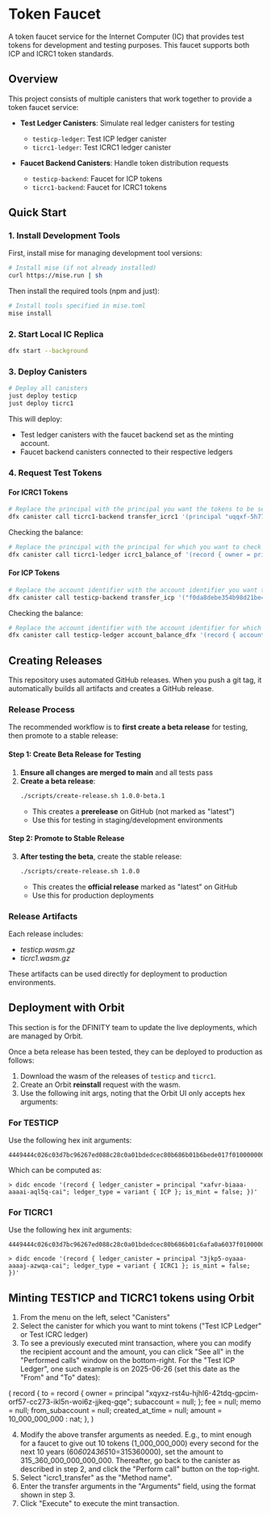 # Token Faucet

A token faucet service for the Internet Computer (IC) that provides test tokens for development and testing purposes. This faucet supports both ICP and ICRC1 token standards.

## Overview

This project consists of multiple canisters that work together to provide a token faucet service:

- **Test Ledger Canisters**: Simulate real ledger canisters for testing
  - `testicp-ledger`: Test ICP ledger canister
  - `ticrc1-ledger`: Test ICRC1 ledger canister

- **Faucet Backend Canisters**: Handle token distribution requests
  - `testicp-backend`: Faucet for ICP tokens
  - `ticrc1-backend`: Faucet for ICRC1 tokens

## Quick Start

### 1. Install Development Tools

First, install mise for managing development tool versions:

```bash
# Install mise (if not already installed)
curl https://mise.run | sh
```

Then install the required tools (npm and just):

```bash
# Install tools specified in mise.toml
mise install
```

### 2. Start Local IC Replica

```bash
dfx start --background
```

### 3. Deploy Canisters

```bash
# Deploy all canisters
just deploy testicp
just deploy ticrc1
```

This will deploy:
- Test ledger canisters with the faucet backend set as the minting account.
- Faucet backend canisters connected to their respective ledgers

### 4. Request Test Tokens

#### For ICRC1 Tokens

```bash
# Replace the principal with the principal you want the tokens to be sent to.
dfx canister call ticrc1-backend transfer_icrc1 '(principal "uqqxf-5h777-77774-qaaaa-cai")'
```

Checking the balance:

```bash
# Replace the principal with the principal for which you want to check the balance of.
dfx canister call ticrc1-ledger icrc1_balance_of '(record { owner = principal "uqqxf-5h777-77774-qaaaa-cai"})'
```

#### For ICP Tokens

```bash
# Replace the account identifier with the account identifier you want the tokens to be sent to.
dfx canister call testicp-backend transfer_icp '("f0da8debe354b98d21be4fe41f0d5fbe403763f22cc6f6b6850cc390d8b33e77")'
```

Checking the balance:

```bash
# Replace the account identifier with the account identifier for which you want to check the balance of.
dfx canister call testicp-ledger account_balance_dfx '(record { account = "f0da8debe354b98d21be4fe41f0d5fbe403763f22cc6f6b6850cc390d8b33e77"})'
```

## Creating Releases

This repository uses automated GitHub releases. When you push a git tag, it automatically builds all artifacts and creates a GitHub release.

### Release Process

The recommended workflow is to **first create a beta release** for testing, then promote to a stable release:

#### Step 1: Create Beta Release for Testing

1. **Ensure all changes are merged to main** and all tests pass
2. **Create a beta release**:
   ```bash
   ./scripts/create-release.sh 1.0.0-beta.1
   ```
   - This creates a **prerelease** on GitHub (not marked as "latest")
   - Use this for testing in staging/development environments

#### Step 2: Promote to Stable Release

3. **After testing the beta**, create the stable release:
   ```bash
   ./scripts/create-release.sh 1.0.0
   ```
   - This creates the **official release** marked as "latest" on GitHub
   - Use this for production deployments

### Release Artifacts

Each release includes:
- *testicp.wasm.gz*
- *ticrc1.wasm.gz*

These artifacts can be used directly for deployment to production environments.

## Deployment with Orbit

This section is for the DFINITY team to update the live deployments, which are managed by Orbit.

Once a beta release has been tested, they can be deployed to production as follows:

1. Download the wasm of the releases of `testicp` and `ticrc1`.
2. Create an Orbit **reinstall** request with the wasm.
3. Use the following init args, noting that the Orbit UI only accepts hex arguments:

### For TESTICP
Use the following hex init arguments:

```
4449444c026c03d7bc96267ed088c28c0a01bdedcec80b686b01b6bede017f01000000010a00000000010082fb0101
```

Which can be computed as:

```
> didc encode '(record { ledger_canister = principal "xafvr-biaaa-aaaai-aql5q-cai"; ledger_type = variant { ICP }; is_mint = false; })'
```

### For TICRC1
Use the following hex init arguments:

```
4449444c026c03d7bc96267ed088c28c0a01bdedcec80b686b01c6afa0a6037f01000000010a000000000120cda00101
```

```
> didc encode '(record { ledger_canister = principal "3jkp5-oyaaa-aaaaj-azwqa-cai"; ledger_type = variant { ICRC1 }; is_mint = false; })'
```

## Minting TESTICP and TICRC1 tokens using Orbit

1. From the menu on the left, select "Canisters"
2. Select the canister for which you want to mint tokens ("Test ICP Ledger" or Test ICRC ledger)
3. To see a previously executed mint transaction, where you can modify the recipient account and the amount, you can
   click "See all" in the "Performed calls" window on the bottom-right. For the "Test ICP Ledger", one such example is
    on 2025-06-26 (set this date as the "From" and "To" dates):

(
  record {
    to = record {
      owner = principal "xqyxz-rst4u-hjhl6-42tdq-gpcim-orf57-cc273-ikl5n-woi6z-jjkeq-gqe";
      subaccount = null;
    };
    fee = null;
    memo = null;
    from_subaccount = null;
    created_at_time = null;
    amount = 10_000_000_000 : nat;
  },
)

4. Modify the above transfer arguments as needed. E.g., to mint enough for a faucet to give out 10 tokens
   (1_000_000_000) every second for the next 10 years (60*60*24*365*10=315360000), set the amount to
   315_360_000_000_000_000. Thereafter, go back to the canister as described in step 2, and click the
   "Perform call" button on the top-right.
5. Select "icrc1_transfer" as the "Method name".
6. Enter the transfer arguments in the "Arguments" field, using the format shown in step 3.
7. Click "Execute" to execute the mint transaction.
